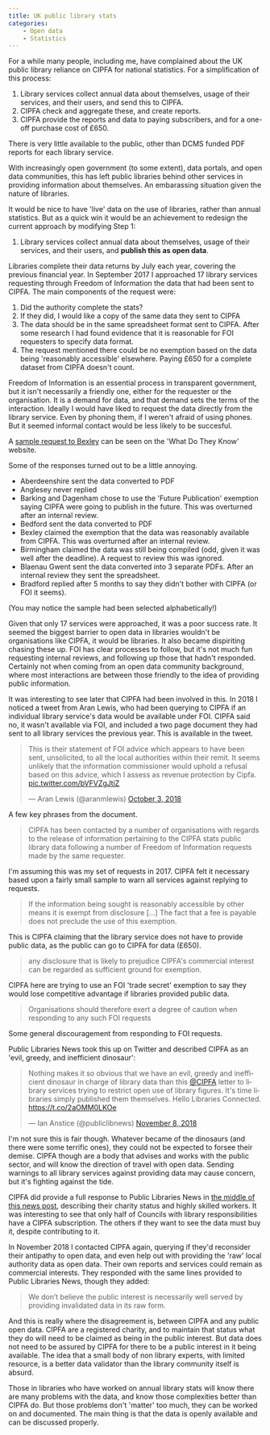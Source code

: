 ```yaml
---
title: UK public library stats
categories:
    - Open data
    - Statistics
---
```


For a while many people, including me, have complained about the UK public library reliance on CIPFA for national statistics. For a simplification of this process:

1. Library services collect annual data about themselves, usage of their services, and their users, and send this to CIPFA.
2. CIPFA check and aggregate these, and create reports.
3. CIPFA provide the reports and data to paying subscribers, and for a one-off purchase cost of £650.

There is very little available to the public, other than DCMS funded PDF reports for each library service.

With increasingly open government (to some extent), data portals, and open data communities, this has left public libraries behind other services in providing information about themselves. An embarassing situation given the nature of libraries.

It would be nice to have 'live' data on the use of libraries, rather than annual statistics. But as a quick win it would be an achievement to redesign the current approach by modifying Step 1:

1. Library services collect annual data about themselves, usage of their services, and their users, and **publish this as open data**.

Libraries complete their data returns by July each year, covering the previous financial year. In September 2017 I approached 17 library services requesting through Freedom of Information the data that had been sent to CIPFA. The main components of the request were:

1. Did the authority complete the stats?
2. If they did, I would like a copy of the same data they sent to CIPFA
3. The data should be in the same spreadsheet format sent to CIPFA. After some research I had found evidence that it is reasonable for FOI requesters to specify data format.
4. The request mentioned there could be no exemption based on the data being 'reasonably accessible' elsewhere. Paying £650 for a complete dataset from CIPFA doesn't count.

Freedom of Information is an essential process in transparent government, but it isn't necessarily a friendly one, either for the requester or the organisation. It is a demand for data, and that demand sets the terms of the interaction. Ideally I would have liked to request the data directly from the library service. Even by phoning them, if I weren't afraid of using phones. But it seemed informal contact would be less likely to be succesful.

A [sample request to Bexley](https://www.whatdotheyknow.com/request/2017_library_statistics_11) can be seen on the 'What Do They Know' website.

Some of the responses turned out to be a little annoying.

- Aberdeenshire sent the data converted to PDF 
- Anglesey never replied
- Barking and Dagenham chose to use the 'Future Publication' exemption saying CIPFA were going to publish in the future. This was overturned after an internal review.
- Bedford sent the data converted to PDF 
- Bexley claimed the exemption that the data was reasonably available from CIPFA. This was overturned after an internal review.
- Birmingham claimed the data was still being compiled (odd, given it was well after the deadline). A request to review this was ignored.
- Blaenau Gwent sent the data converted into 3 separate PDFs. After an internal review they sent the spreadsheet.
- Bradford replied after 5 months to say they didn't bother with CIPFA (or FOI it seems).

(You may notice the sample had been selected alphabetically!)

Given that only 17 services were approached, it was a poor success rate. It seemed the biggest barrier to open data in libraries wouldn't be organisations like CIPFA, it would be libraries. It also became dispiriting chasing these up. FOI has clear processes to follow, but it's not much fun requesting internal reviews, and following up those that hadn't responded. Certainly not when coming from an open data community background, where most interactions are between those friendly to the idea of providing public information.

It was interesting to see later that CIPFA had been involved in this. In 2018 I noticed a tweet from Aran Lewis, who had been querying to CIPFA if an individual library service's data would be available under FOI. CIPFA said no, it wasn't available via FOI, and included a two page document they had sent to all library services the previous year. This is available in the tweet.

<blockquote class="twitter-tweet" data-lang="en"><p lang="en" dir="ltr">This is their statement of FOI advice which appears to have been sent, unsolicited, to all the local authorities within their remit. It seems unlikely that the information commissioner would uphold a refusal based on this advice, which I assess as revenue protection by Cipfa. <a href="https://t.co/bVFVZgJtiZ">pic.twitter.com/bVFVZgJtiZ</a></p>&mdash; Aran Lewis (@aranmlewis) <a href="https://twitter.com/aranmlewis/status/1047460077458915329?ref_src=twsrc%5Etfw">October 3, 2018</a></blockquote>
<script async src="https://platform.twitter.com/widgets.js" charset="utf-8"></script>


A few key phrases from the document.

> CIPFA has been contacted by a number of organisations with regards to the release of information pertaining to the CIPFA stats public library data following a number of Freedom of Information requests made by the same requester.

I'm assuming this was my set of requests in 2017. CIPFA felt it necessary based upon a fairly small sample to warn all services against replying to requests.

> If the information being sought is reasonably accessible by other means it is exempt from disclosure [...] The fact that a fee is payable does not preclude the use of this exemption.

This is CIPFA claiming that the library service does not have to provide public data, as the public can go to CIPFA for data (£650).

> any disclosure that is likely to prejudice CIPFA's commercial interest can be regarded as sufficient ground for exemption.

CIPFA here are trying to use an FOI 'trade secret' exemption to say they would lose competitive advantage if libraries provided public data.

> Organisations should therefore exert a degree of caution when responding to any such FOI requests

Some general discouragement from responding to FOI requests.

Public Libraries News took this up on Twitter and described CIPFA as an 'evil, greedy, and inefficient dinosaur':

<blockquote class="twitter-tweet" data-lang="en"><p lang="en" dir="ltr">Nothing makes it so obvious that we have an evil, greedy and inefficient dinosaur in charge of library data than this <a href="https://twitter.com/CIPFA?ref_src=twsrc%5Etfw">@CIPFA</a> letter to library services trying to restrict open use of library figures. It&#39;s time libraries simply published them themselves. Hello Libraries Connected. <a href="https://t.co/2aOMM0LKOe">https://t.co/2aOMM0LKOe</a></p>&mdash; Ian Anstice (@publiclibnews) <a href="https://twitter.com/publiclibnews/status/1060413446515240961?ref_src=twsrc%5Etfw">November 8, 2018</a></blockquote>
<script async src="https://platform.twitter.com/widgets.js" charset="utf-8"></script>


I'm not sure this is fair though. Whatever became of the dinosaurs (and there were some terrific ones), they could not be expected to forsee their demise. CIPFA though are a body that advises and works with the public sector, and will know the direction of travel with open data. Sending warnings to all library services against providing data may cause concern, but it's fighting against the tide.

CIPFA did provide a full response to Public Libraries News in [the middle of this news post](http://www.publiclibrariesnews.com/2018/11/unbothered-petition-response-cipfa-as-an-active-barrier-to-library-data-and-newcastle-woes.html), describing their charity status and highly skilled workers. It was interesting to see that only half of Councils with library responsibilities have a CIPFA subscription. The others if they want to see the data must buy it, despite contributing to it.

In November 2018 I contacted CIPFA again, querying if they'd reconsider their antipathy to open data, and even help out with providing the 'raw' local authority data as open data. Their own reports and services could remain as commercial interests. They responded with the same lines provided to Public Libraries News, though they added:

> We don’t believe the public interest is necessarily well served by providing invalidated data in its raw form.

And this is really where the disagreement is, between CIPFA and any public open data. CIPFA are a registered charity, and to maintain that status what they do will need to be claimed as being in the public interest. But data does not need to be assured by CIPFA for there to be a public interest in it being available. The idea that a small body of non library experts, with limited resource, is a better data validator than the library community itself is absurd.

Those in libraries who have worked on annual library stats will know there are many problems with the data, and know those complexities better than CIPFA do. But those problems don't 'matter' too much, they can be worked on and documented. The main thing is that the data is openly available and can be discussed properly. 
